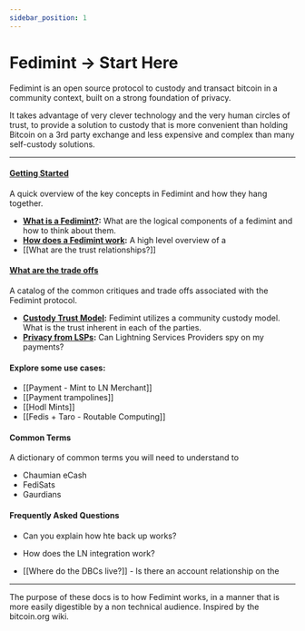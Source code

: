 ```yaml
---
sidebar_position: 1
---
```


# Fedimint -> Start Here

Fedimint is an open source protocol to custody and transact bitcoin in a community context, built on a strong foundation of privacy.

It takes advantage of very clever technology and the very human circles of trust, to provide a solution to custody that is more convenient than holding Bitcoin on a 3rd party exchange and less expensive and complex than many self-custody solutions.

---

#### [Getting Started](./category/getting-started)

A quick overview of the key concepts in Fedimint and how they hang together.

- **[What is a Fedimint?](GettingStarted/What%20is%20a%20Fedimint):** What are the logical components of a fedimint and how to think about them.
- **[How does a Fedimint work](GettingStarted/How%20does%20a%20Fedimint%20work):** A high level overview of a
- [[What are the trust relationships?]]

#### [What are the trade offs](./category/trade-offs)

A catalog of the common critiques and trade offs associated with the Fedimint protocol.

- **[Custody Trust Model](Trade%20Offs/Custody%20Trust%20Model):** Fedimint utilizes a community custody model. What is the trust inherent in each of the parties.
- **[Privacy from LSPs](Trade%20Offs/Privacy%20from%20LSPs):** Can Lightning Services Providers spy on my payments?

#### Explore some use cases:

- [[Payment - Mint to LN Merchant]]
- [[Payment trampolines]]
- [[Hodl Mints]]
- [[Fedis + Taro - Routable Computing]]

#### Common Terms

A dictionary of common terms you will need to understand to

- Chaumian eCash
- FediSats
- Gaurdians

#### Frequently Asked Questions

- Can you explain how hte back up works?
- How does the LN integration work?

- [[Where do the DBCs live?]] - Is there an account relationship on the

---

The purpose of these docs is to how Fedimint works, in a manner that is more easily digestible by a non technical audience. Inspired by the bitcoin.org wiki.
